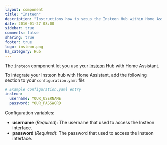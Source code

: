 ```yaml
---
layout: component
title: "Insteon"
description: "Instructions how to setup the Insteon Hub within Home Assistant."
date: 2016-01-27 08:00
sidebar: true
comments: false
sharing: true
footer: true
logo: insteon.png
ha_category: Hub
---
```


The `insteon` component let you use your [Insteon](http://www.insteon.com/) Hub with Home Assistant.

To integrate your Insteon hub with Home Assistant, add the following section to your `configuration.yaml` file:

```yaml
# Example configuration.yaml entry
insteon:
  username: YOUR_USERNAME
  password: YOUR_PASSWORD
```

Configuration variables:

- **username** (*Required*): The username that used to access the Insteon interface.
- **password** (*Required*): The password that used to access the Insteon interface.

